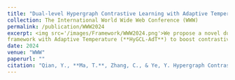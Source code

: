 ```yaml
---
title: "Dual-level Hypergraph Contrastive Learning with Adaptive Temperature Enhancement"
collection: The International World Wide Web Conference (WWW)
permalink: /publication/WWW2024
excerpt: <img src='/images/Framework/WWW2024.png'>We propose a novel dual-level HyperGraph Contrastive Learning
framework with Adaptive Temperature (**HyGCL-AdT**) to boost contrastive learning over hypergraphs. Our source code is available [here](https://github.com/graphprojects/HyGCL-AdT).
date: 2024
venue: "WWW"
paperurl: ""
citation: "Qian, Y., **Ma, T.**, Zhang, C., & Ye, Y. Hypergraph Contrastive Learning for Drug Trafficking Community Detection. In ICDM 2023."
---
```




